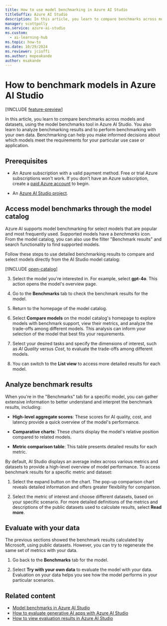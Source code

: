 ```yaml
---
title: How to use model benchmarking in Azure AI Studio
titleSuffix: Azure AI Studio
description: In this article, you learn to compare benchmarks across models and datasets, using the model benchmarks tool in Azure AI Studio.
manager: scottpolly
ms.service: azure-ai-studio
ms.custom:
  - ai-learning-hub
ms.topic: how-to
ms.date: 10/29/2024
ms.reviewer: jcioffi
ms.author: mopeakande
author: msakande
---
```


# How to benchmark models in Azure AI Studio

[!INCLUDE [feature-preview](../includes/feature-preview.md)]

In this article, you learn to compare benchmarks across models and datasets, using the model benchmarks tool in Azure AI Studio. You also learn to analyze benchmarking results and to perform benchmarking with your own data. Benchmarking can help you make informed decisions about which models meet the requirements for your particular use case or application.

## Prerequisites

- An Azure subscription with a valid payment method. Free or trial Azure subscriptions won't work. If you don't have an Azure subscription, create a [paid Azure account](https://azure.microsoft.com/pricing/purchase-options/pay-as-you-go) to begin.

- An [Azure AI Studio project](create-projects.md).

## Access model benchmarks through the model catalog

Azure AI supports model benchmarking for select models that are popular and most frequently used. Supported models have a _benchmarks_ icon. From the model catalog, you can also use the filter "Benchmark results" and search functionality to find supported models.

Follow these steps to use detailed benchmarking results to compare and select models directly from the AI Studio model catalog: 

[!INCLUDE [open-catalog](../includes/open-catalog.md)]

3. Select the model you're interested in. For example, select **gpt-4o**. This action opens the model's overview page.
1. Go to the **Benchmarks** tab to check the benchmark results for the model.
  
    <!-- gpt4o-benchmark-tab.png alt-text: benchmarks tab for gpt-4o.  -->


1. Return to the homepage of the model catalog.
1. Select **Compare models** on the model catalog's homepage to explore models with benchmark support, view their metrics, and analyze the trade-offs among different models. This analysis can inform your selection of the model that best fits your requirements.

    <!-- compare-models-model-catalog.png  alt-text: Compare model button on model catalog main page.  -->

1. Select your desired tasks and specify the dimensions of interest, such as _AI Quality_ versus _Cost_, to evaluate the trade-offs among different models.
1. You can switch to the **List view** to access more detailed results for each model.

    <!-- compare-view.png alt-text: Example of benchmark compare view.  -->

## Analyze benchmark results

When you're in the "Benchmarks" tab for a specific model, you can gather extensive information to better understand and interpret the benchmark results, including:

- **High-level aggregate scores**: These scores for AI quality, cost, and latency provide a quick overview of the model's performance.
- **Comparative charts**: These charts display the model's relative position compared to related models.
- **Metric comparison table**: This table presents detailed results for each metric.

    <!-- gpt4o-benchmark-tab.png alt-text: benchmarks tab for gpt-4o -->

By default, AI Studio displays an average index across various metrics and datasets to provide a high-level overview of model performance. To access benchmark results for a specific metric and dataset:

1. Select the expand button on the chart. The pop-up comparison chart reveals detailed information and offers greater flexibility for comparison.

    <!-- expand-to-detailed-metric.png alt-text: click the expand button to show the detailed comparison chart  -->

1. Select the metric of interest and choose different datasets, based on your specific scenario. For more detailed definitions of the metrics and descriptions of the public datasets used to calculate results, select **Read more**.

    <!-- comparison-chart-per-metric-data.png alt-text: the comparison chart with specific metric and dataset   -->


## Evaluate with your data

The previous sections showed the benchmark results calculated by Microsoft, using public datasets. However, you can try to regenerate the same set of metrics with your data.

1. Go back to the **Benchmarks** tab for the model.
1. Select **Try with your own data** to evaluate the model with your data. Evaluation on your data helps you see how the model performs in your particular scenarios.

    <!-- try-with-your-own-data.png alt-text: evaluate with your own data button -->

## Related content

- [Model benchmarks in Azure AI Studio](../concepts/model-benchmarks.md)
- [How to evaluate generative AI apps with Azure AI Studio](evaluate-generative-ai-app.md)
- [How to view evaluation results in Azure AI Studio](evaluate-results.md)
